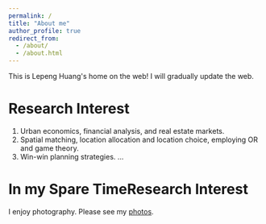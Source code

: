 ```yaml
---
permalink: /
title: "About me"
author_profile: true
redirect_from: 
  - /about/
  - /about.html
---
```


This is Lepeng Huang's home on the web! I will gradually update the web.

Research Interest
======
1. Urban economics, financial analysis, and real estate markets.
2. Spatial matching, location allocation and location choice, employing OR and game theory.
3. Win-win planning strategies.
...

In my Spare TimeResearch Interest
======
I enjoy photography. Please see my [photos](https://hlpgallery.mysxl.cn/).


